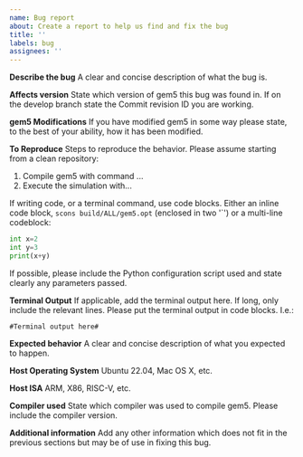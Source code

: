 ```yaml
---
name: Bug report
about: Create a report to help us find and fix the bug
title: ''
labels: bug
assignees: ''
---
```


**Describe the bug**
A clear and concise description of what the bug is.

**Affects version**
State which version of gem5 this bug was found in. If on the develop branch state the Commit revision ID you are working.

**gem5 Modifications**
If you have modified gem5 in some way please state, to the best of your ability, how it has been modified.

**To Reproduce**
Steps to reproduce the behavior. Please assume starting from a clean repository:

1. Compile gem5 with command ...
2. Execute the simulation with...

If writing code, or a terminal command, use code blocks. Either an inline code block, `scons build/ALL/gem5.opt` (enclosed in two '`') or a multi-line codeblock:


```python
int x=2
int y=3
print(x+y)
```

If possible, please include the Python configuration script used and state clearly any parameters passed.

**Terminal Output**
If applicable, add the terminal output here. If long, only include the relevant lines.
Please put the terminal output in code blocks. I.e.:

```shell
#Terminal output here#
```

**Expected behavior**
A clear and concise description of what you expected to happen.

**Host Operating System**
Ubuntu 22.04, Mac OS X, etc.

**Host ISA**
ARM, X86, RISC-V, etc.

**Compiler used**
State which compiler was used to compile gem5. Please include the compiler version.

**Additional information**
Add any other information which does not fit in the previous sections but may be of use in fixing this bug.
